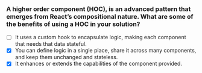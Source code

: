### A higher order component (HOC), is an advanced pattern that emerges from React’s compositional nature. What are some of the benefits of using a HOC in your solution?

- [ ] It uses a custom hook to encapsulate logic, making each component that needs that data stateful.
- [x] You can define logic in a single place, share it across many components, and keep them unchanged and stateless.
- [x] It enhances or extends the capabilities of the component provided.
